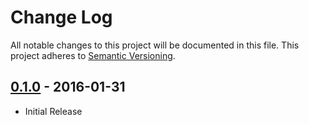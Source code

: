 # Change Log
All notable changes to this project will be documented in this file.
This project adheres to [Semantic Versioning](http://semver.org/).

## [0.1.0] - 2016-01-31
- Initial Release

[0.1.0]: https://github.com/jnjxp/jnjxp.vk/releases/tag/0.1.0

